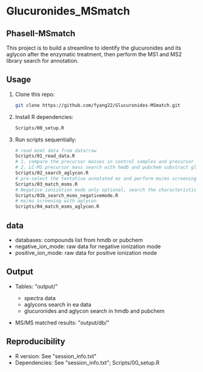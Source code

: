 # Glucuronides_MSmatch
## PhaseII-MSmatch
This project is to build a streamline to identify the glucuronides and its aglycon after the enzymatic treatment, then perform the MS1 and MS2 library search for annotation.

## Usage
1. Clone this repo:
   ```bash
   git clone https://github.com/fyang22/Glucuronides-MSmatch.git
   ```
2. Install R dependencies:
   ```bash
   Scripts/00_setup.R
   ```
3. Run scripts sequentially:
   ```bash
   # read mzml data from data/raw
   Scripts/01_read_data.R
   # 1. compare the precursor masses in control samples and precursor masses after Enzymatic treatment: mz_aglycon = mz_control - 176.0321
   # 2. LC-MS precursor mass search with hmdb and pubchem substract glucuronides
   Scripts/02_search_aglycon.R
   # pre-select the tentative annotated mz and perform ms/ms screening
   Scripts/03_match_msms.R
   # Negative ionization mode only optional, search the characteristic fragmentations of glucuronides
   Scripts/03b_search_msms_negativemode.R
   # ms/ms screening with aglycon
   Scripts/04_match_msms_aglycon.R
   ```

## data
- databases: compounds list from hmdb or pubchem
- negative_ion_mode: raw data for negative ionization mode
- positive_ion_mode: raw data for positive ionization mode
  
## Output
- Tables: "output/"
  - spectra data
  - aglycons search in ea data
  - glucuronides and aglycon search in hmdb and pubchem
    
- MS/MS matched results: "output/db/"

## Reproducibility
- R version: See "session_info.txt"
- Dependencies: See "session_info.txt"; Scripts/00_setup.R
  